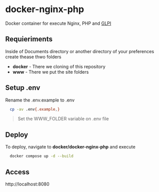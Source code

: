 
# docker-nginx-php

Docker container for execute Nginx, PHP and [GLPI](https://glpi-project.org/pt-br/)



## Requieriments
Inside of Documents directory or another directory of your preferences create thease thwo folders


- **docker** - There we cloning of this repository
- **www** - There we put the site folders

## Setup .env

Rename the .env.example to .env
```bash
  cp -av .env{.example,}
```

> Set the WWW_FOLDER variable on .env file

## Deploy

To deploy, navigate to **docker/docker-nginx-php** and execute

```bash
  docker compose up -d --build
```


## Access

http://localhost:8080
